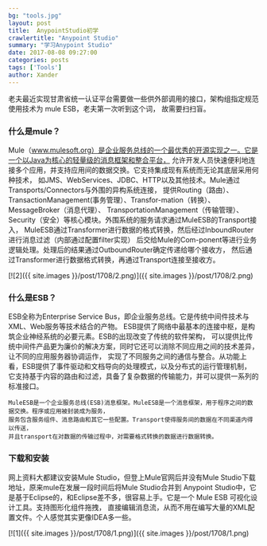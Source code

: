 ```yaml
---
bg: "tools.jpg"
layout: post
title:  AnypointStudio初学
crawlertitle: "Anypoint Studio"
summary: "学习Anypoint Studio"
date: 2017-08-08 09:27:00
categories: posts
tags: ['Tools']
author: Xander
---
```


老夫最近实现甘肃省统一认证平台需要做一些供外部调用的接口，架构组指定规范使用技术为 mule ESB，老夫第一次听到这个词，
故需要扫扫盲。

### 什么是mule？

Mule（www.mulesoft.org）是企业服务总线的一个最优秀的开源实现之一。它是一个以Java为核心的轻量级的消息框架和整合平台，
允许开发人员快速便利地连接多个应用，并支持应用间的数据交换。它支持集成现有系统而无论其底层采用何种技术，
如JMS、WebServices、JDBC、HTTP以及其他技术。Mule通过Transports/Connectors与外围的异构系统连接，
提供Routing（路由）、TransactionManagement(事务管理）、Transfor-mation（转换）、MessageBroker（消息代理）、
TransportationManagement（传输管理）、Security（安全）等核心模块。外围系统的服务请求通过MuleESB的Transport接入，
MuleESB通过Transformer进行数据的格式转换，然后经过InboundRouter进行消息过滤（内部通过配置filter实现）
后交给Mule的Com-ponent等进行业务逻辑处理。处理后的结果通过OutboundRouter确定传递给哪个接收方，
然后通过Transformer进行数据格式转换，再通过Transport连接至接收方。

[![2]({{ site.images }}/post/1708/2.png)]({{ site.images }}/post/1708/2.png)

### 什么是ESB？

ESB全称为Enterprise Service Bus，即企业服务总线。它是传统中间件技术与XML、Web服务等技术结合的产物。
ESB提供了网络中最基本的连接中枢，是构筑企业神经系统的必要元素。ESB的出现改变了传统的软件架构，
可以提供比传统中间件产品更为廉价的解决方案，同时它还可以消除不同应用之间的技术差异，让不同的应用服务器协调运作，
实现了不同服务之间的通信与整合。从功能上看，ESB提供了事件驱动和文档导向的处理模式，以及分布式的运行管理机制，
它支持基于内容的路由和过滤，具备了复杂数据的传输能力，并可以提供一系列的标准接口。

```text
MuleESB是一个企业服务总线(ESB)消息框架。MuleESB是一个消息框架，用于程序之间的数据交换。程序或应用被封装成为服务，
服务包含服务组件、消息路由和其它一些配置。Transport使得服务间的数据在不同渠道内得以传送，
并且transport在对数据的传输过程中，对需要格式转换的数据进行数据转换。
```

### 下载和安装

网上资料大都建议安装Mule Studio，但登上Mule官网后并没有Mule Studio下载地址，原来mule在发展一段时间后将Mule Studio合并到
Anypoint Studio中，它是基于Eclipse的，和Eclipse差不多，很容易上手。它是一个 Mule ESB 可视化设计工具。支持图形化组件拖拽，
直接编辑消息流，从而不用在编写大量的XML配置文件。个人感觉其实更像IDEA多一些。

[![1]({{ site.images }}/post/1708/1.png)]({{ site.images }}/post/1708/1.png)


